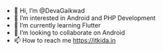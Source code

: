 - 👋 Hi, I’m @DevaGaikwad
- 👀 I’m interested in Android and PHP Development
- 🌱 I’m currently learning Flutter
- 💞️ I’m looking to collaborate on Android
- 📫 How to reach me https://itkida.in

<!---
DevaGaikwad/DevaGaikwad is a ✨ special ✨ repository because its `README.md` (this file) appears on your GitHub profile.
You can click the Preview link to take a look at your changes.
--->
